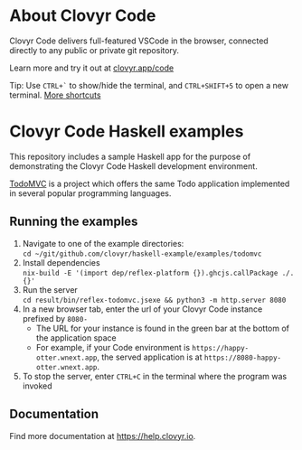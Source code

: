 # About Clovyr Code

Clovyr Code delivers full-featured VSCode in the browser, connected directly to 
any public or private git repository. 

Learn more and try it out at [clovyr.app/code](https://clovyr.app/code)

Tip: Use `` CTRL+` `` to show/hide the terminal, and `CTRL+SHIFT+5` to open a new 
terminal. [More shortcuts](https://help.clovyr.io/code/keyboard-shortcuts)

# Clovyr Code Haskell examples

This repository includes a sample Haskell app for the
purpose of demonstrating the Clovyr Code Haskell development environment.

[TodoMVC](http://todomvc.com/) is a project which offers the same Todo application 
implemented in several popular programming languages.

## Running the examples

1. Navigate to one of the example directories:  
`cd ~/git/github.com/clovyr/haskell-example/examples/todomvc`
1. Install dependencies  
`nix-build -E '(import dep/reflex-platform {}).ghcjs.callPackage ./. {}'`
1. Run the server  
`cd result/bin/reflex-todomvc.jsexe && python3 -m http.server 8080`
1. In a new browser tab, enter the url of your Clovyr Code instance
prefixed by `8080-`
   * The URL for your instance is found in the green bar at the bottom of 
   the application space
   * For example, if your Code environment is `https://happy-otter.wnext.app`, 
   the served application is at `https://8080-happy-otter.wnext.app`. 
1. To stop the server, enter `CTRL+C` in the terminal where the program was
invoked

## Documentation

Find more documentation at https://help.clovyr.io.
